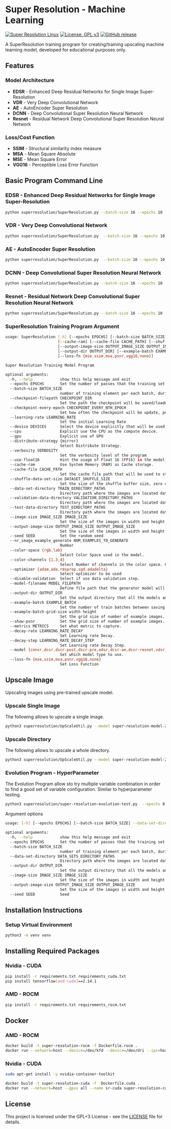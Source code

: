 # Super Resolution - Machine Learning
[![Super Resolution Linux](https://github.com/voldien/SuperResolution/actions/workflows/ci.yaml/badge.svg)](https://github.com/voldien/SuperResolution/actions/workflows/ci.yaml)
[![License: GPL v3](https://img.shields.io/badge/License-GPLv3-blue.svg)](https://www.gnu.org/licenses/gpl-3.0)
[![GitHub release](https://img.shields.io/github/release/voldien/SuperResolution.svg)](https://github.com/voldien/SuperResolution/releases)

A SuperResolution training program for creating/training upscaling machine learning model, developed for educational purposes only.

## Features

### Model Architecture
* **EDSR** - Enhanced Deep Residual Networks for Single Image Super-Resolution
* **VDR** - Very Deep Convolutional Network
* **AE** - AutoEncoder Super Resolution
* **DCNN** - Deep Convolutional Super Resolution Neural Network
* **Resnet** - Residual Network Deep Convolutional Super Resolution Neural Network

### Loss/Cost Function
* **SSIM** - Structural similarity index measure
* **MSA** - Mean Square Absolute
* **MSE** - Mean Square Error
* **VGG16** - Perceptible Loss Error Function

## Basic Program Command Line

### EDSR - Enhanced Deep Residual Networks for Single Image Super-Resolution

```bash
python superresolution/SuperResolution.py --batch-size 16 --epochs 10 --image-size 128 128 --model edsr --learning-rate 0.0003 --color-space rgb --loss-fn msa --shuffle-data-set-size 512 --show-psnr --data-set-directory /path_to_training_data/   --output-dir image-super-resolution-result/
```

### VDR - Very Deep Convolutional Network

```bash
python superresolution/SuperResolution.py  --batch-size 16 --epochs 10 --image-size 128 128 --model vdr --learning-rate 0.0003 --color-space rgb --loss-fn msa --shuffle-data-set-size 512 --show-psnr --data-set-directory /path_to_training_data/ --output-dir image-super-resolution-result/
```

### AE - AutoEncoder Super Resolution

```bash
python superresolution/SuperResolution.py  --batch-size 16 --epochs 10 --image-size 128 128 --model dcsr-ae --learning-rate 0.0003 --color-space rgb --loss-fn msa --shuffle-data-set-size 512 --show-psnr --data-set-directory /path_to_training_data/ --output-dir image-super-resolution-result/
```

### DCNN - Deep Convolutional Super Resolution Neural Network

```bash
python superresolution/SuperResolution.py --batch-size 16 --epochs 10 --image-size 128 128 --model cnnsr --learning-rate 0.002 --color-space rgb --loss-fn msa --shuffle-data-set-size 512 --show-psnr --data-set-directory /path_to_training_data/ --output-dir image-super-resolution-result/
```

### Resnet - Residual Network Deep Convolutional Super Resolution Neural Network

```bash
python superresolution/SuperResolution.py --batch-size 16 --epochs 10 --image-size 128 128 --model dcsr-resnet --learning-rate 0.0003 --color-space rgb --loss-fn msa --shuffle-data-set-size 512 --show-psnr --data-set-directory /path_to_training_data/ --output-dir image-super-resolution-result/ 
```

### SuperResolution Training Program Argument

```bash
usage: SuperResolution [-h] [--epochs EPOCHS] [--batch-size BATCH_SIZE] [--checkpoint-filepath CHECKPOINT_DIR] [--checkpoint-every-epoch CHECKPOINT_EVERY_NTH_EPOCH] [--learning-rate LEARNING_RATE] [--device DEVICES] [--cpu] [--gpu] [--distribute-strategy {mirror}] [--verbosity VERBOSITY] [--use-float16]
                       [--cache-ram] [--cache-file CACHE_PATH] [--shuffle-data-set-size DATASET_SHUFFLE_SIZE] [--data-set-directory TRAIN_DIRECTORY_PATHS] [--validation-data-directory VALIDATION_DIRECTORY_PATHS] [--test-data-directory TEST_DIRECTORY_PATHS] [--image-size IMAGE_SIZE IMAGE_SIZE]
                       [--output-image-size OUTPUT_IMAGE_SIZE OUTPUT_IMAGE_SIZE] [--seed SEED] [--nr_image_example_generate NUM_EXAMPLES_TO_GENERATE] [--color-space {rgb,lab}] [--color-channels {1,3,4}] [--optimizer {adam,ada,rmsprop,sgd,adadelta}] [--disable-validation] [--model-filename MODEL_FILEPATH]
                       [--output-dir OUTPUT_DIR] [--example-batch EXAMPLE_BATCH] [--example-batch-grid-size width height] [--show-psnr] [--metrics METRICS] [--decay-rate LEARNING_RATE_DECAY] [--decay-step LEARNING_RATE_DECAY_STEP] [--model {cnnsr,dcsr,dscr-post,dscr-pre,edsr,dcsr-ae,dcsr-resnet,vdsr}]
                       [--loss-fn {mse,ssim,msa,psnr,vgg16,none}]

Super Resolution Training Model Program

optional arguments:
  -h, --help            show this help message and exit
  --epochs EPOCHS       Set the number of passes that the training set will be trained against.
  --batch-size BATCH_SIZE
                        number of training element per each batch, during training.
  --checkpoint-filepath CHECKPOINT_DIR
                        Set the path the checkpoint will be saved/loaded.
  --checkpoint-every-epoch CHECKPOINT_EVERY_NTH_EPOCH
                        Set how often the checkpoint will be update, per epoch.
  --learning-rate LEARNING_RATE
                        Set the initial Learning Rate
  --device DEVICES      Select the device explicitly that will be used.
  --cpu                 Explicit use the CPU as the compute device.
  --gpu                 Explicit use of GPU
  --distribute-strategy {mirror}
                        Select Distribute Strategy.
  --verbosity VERBOSITY
                        Set the verbosity level of the program
  --use-float16         Hint the usage of Float 16 (FP16) in the model.
  --cache-ram           Use System Memory (RAM) as Cache storage.
  --cache-file CACHE_PATH
                        Set the cache file path that will be used to store dataset cached data.
  --shuffle-data-set-size DATASET_SHUFFLE_SIZE
                        Set the size of the shuffle buffer size, zero disables shuffling.
  --data-set-directory TRAIN_DIRECTORY_PATHS
                        Directory path where the images are located dataset images
  --validation-data-directory VALIDATION_DIRECTORY_PATHS
                        Directory path where the images are located dataset images
  --test-data-directory TEST_DIRECTORY_PATHS
                        Directory path where the images are located dataset images
  --image-size IMAGE_SIZE IMAGE_SIZE
                        Set the size of the images in width and height for the model.
  --output-image-size OUTPUT_IMAGE_SIZE OUTPUT_IMAGE_SIZE
                        Set the size of the images in width and height for the model.
  --seed SEED           Set the random seed
  --nr_image_example_generate NUM_EXAMPLES_TO_GENERATE
                        Number
  --color-space {rgb,lab}
                        Select Color Space used in the model.
  --color-channels {1,3,4}
                        Select Number of channels in the color space. GrayScale, RGB and RGBA.
  --optimizer {adam,ada,rmsprop,sgd,adadelta}
                        Select optimizer to be used
  --disable-validation  Select if use data validation step.
  --model-filename MODEL_FILEPATH
                        Define file path that the generator model will be saved at.
  --output-dir OUTPUT_DIR
                        Set the output directory that all the models and results will be stored at
  --example-batch EXAMPLE_BATCH
                        Set the number of train batches between saving work in progress result.
  --example-batch-grid-size width height
                        Set the grid size of number of example images.
  --show-psnr           Set the grid size of number of example images.
  --metrics METRICS     Set what metric to capture.
  --decay-rate LEARNING_RATE_DECAY
                        Set Learning rate Decay.
  --decay-step LEARNING_RATE_DECAY_STEP
                        Set Learning rate Decay Step.
  --model {cnnsr,dcsr,dscr-post,dscr-pre,edsr,dcsr-ae,dcsr-resnet,vdsr}
                        Set which model type to use.
  --loss-fn {mse,ssim,msa,psnr,vgg16,none}
                        Set Loss Function

```

## Upscale Image

Upscaling images using pre-trained upscale model.

### Upscale Single Image
The following allows to upscale a single image.

```bash
python3 superresolution/UpScaleUtil.py --model super-resolution-model-2113109.h5 --input-file low_res.png --save-output  high_res.png --batch 32 --color-space rgb
```

### Upscale Directory
The following allows to upscale a whole directory.

```bash
python3 superresolution/UpScaleUtil.py --model super-resolution-model-2113109.h5 --save-output  high_output_dir/ --input-file low_input_dir/ --batch 32 --color-space rgb
```

### Evolution Program - HyperParameter
The Evolution Program allow sto try multiple variable combination in order to find a good set of variable configuration. Simliar to hyperparameter testing.

```bash
python3 superresolution/super-resolution-evolution-test.py  --epochs 8 --batch 32 rgb  --image-size 128 128  --data-set-directory /path_to_training_data/ --validation-data-directory /path_to_validation_data/   --output-dir evolution_test/
```

Argument options
```bash
usage: [-h] [--epochs EPOCHS] [--batch-size BATCH_SIZE] --data-set-directory DATA_SETS_DIRECTORY_PATHS [--output-dir OUTPUT_DIR] [--image-size IMAGE_SIZE IMAGE_SIZE] [--output-image-size OUTPUT_IMAGE_SIZE OUTPUT_IMAGE_SIZE] [--seed SEED]

optional arguments:
  -h, --help            show this help message and exit
  --epochs EPOCHS       Set the number of passes that the training set will be trained against.
  --batch-size BATCH_SIZE
                        number of training element per each batch, during training.
  --data-set-directory DATA_SETS_DIRECTORY_PATHS
                        Directory path where the images are located dataset images
  --output-dir OUTPUT_DIR
                        Set the output directory that all the models and results will be stored at
  --image-size IMAGE_SIZE IMAGE_SIZE
                        Set the size of the images in width and height for the model.
  --output-image-size OUTPUT_IMAGE_SIZE OUTPUT_IMAGE_SIZE
                        Set the size of the images in width and height for the model.
  --seed SEED           Seed
```

## Installation Instructions

### Setup Virtual Environment

```bash
python3 -m venv venv
```

## Installing Required Packages

### Nvidia - CUDA
```bash
pip install -r requirements.txt requirements_cuda.txt
pip install tensorflow[and-cuda]==2.14.1
```

### AMD - ROCM
```bash
pip install -r requirements.txt requirements_rocm.txt
```

## Docker

### AMD - ROCM

```bash
docker build -t super-resolution-rocm -f Dockerfile.rocm .
docker run --network=host --device=/dev/kfd --device=/dev/dri --ipc=host --shm-size 16G --group-add video --cap-add=SYS_PTRACE --security-opt seccomp=unconfined --name sr-rocm super-resolution-rocm 
```
### Nvidia - CUDA

```bash
sudo apt-get install -y nvidia-container-toolkit
```

```bash
docker build -t super-resolution-cuda -f  Dockerfile.cuda .
docker run --network=host --gpus all --name sr-cuda super-resolution-cuda 
```


## License

This project is licensed under the GPL+3 License - see the [LICENSE](LICENSE) file for details.
